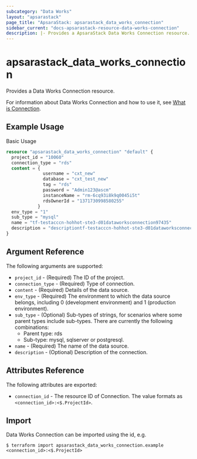```yaml
---
subcategory: "Data Works"
layout: "apsarastack"
page_title: "ApsaraStack: apsarastack_data_works_connection"
sidebar_current: "docs-apsarastack-resource-data-works-connection"
description: |- Provides a ApsaraStack Data Works Connection resource.
---
```


# apsarastack\_data\_works\_connection

Provides a Data Works Connection resource.

For information about Data Works Connection and how to use it,
see [What is Connection](https://help.aliyun.com/apsara/enterprise/v_3_14_0_20210519/dide/enterprise-ascm-developer-guide/CreateConnection-1-2.html?spm=a2c4g.14484438.10001.560).

## Example Usage

Basic Usage

```terraform
resource "apsarastack_data_works_connection" "default" {
  project_id = "10060"
  connection_type = "rds"
  content = {
              username = "cxt_new"
              database = "cxt_test_new"
              tag = "rds"
              password = "Admin123@ascm"
              instanceName = "rm-6cq93i8k9q0045i5t"
              rdsOwnerId = "1371730998580255"
            }
  env_type = "1"
  sub_type = "mysql"
  name = "tf-testacccn-hohhot-ste3-d01dataworksconnection97435"
  description = "descriptiontf-testacccn-hohhot-ste3-d01dataworksconnection97435"
}
```

## Argument Reference

The following arguments are supported:

* `project_id` - (Required) The ID of the project.
* `connection_type` - (Required) Type of connection.
* `content` - (Required) Details of the data source.
* `env_type` - (Required) The environment to which the data source belongs, including 0 (development environment) and 1 (production environment).
* `sub_type` - (Optional) Sub-types of strings, for scenarios where some parent types include sub-types. There are currently the following combinations:
  * Parent type: rds 
  * Sub-type: mysql, sqlserver or postgresql.
* `name` - (Required) The name of the data source.
* `description` - (Optional) Description of the connection.

## Attributes Reference

The following attributes are exported:

* `connection_id` - The resource ID of Connection. The value formats as `<connection_id>:<$.ProjectId>`.

## Import

Data Works Connection can be imported using the id, e.g.

```
$ terraform import apsarastack_data_works_connection.example <connection_id>:<$.ProjectId>
```
